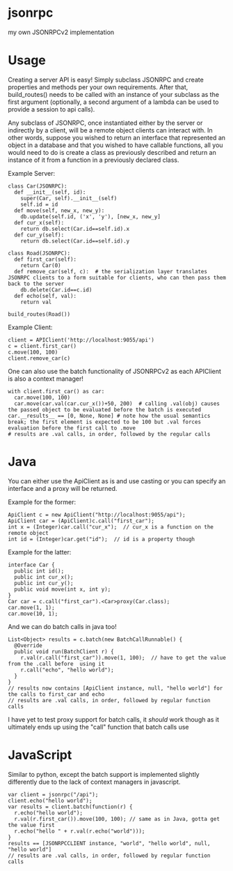 jsonrpc
=======

my own JSONRPCv2 implementation

Usage
=====
Creating a server API is easy! Simply subclass JSONRPC and create properties and methods per your own requirements. After that, build_routes() needs to be called with an instance of your subclass as the first argument (optionally, a second argument of a lambda can be used to provide a session to api calls).

Any subclass of JSONRPC, once instantiated either by the server or indirectly by a client, will be a remote object clients can interact with. In other words, suppose you wished to return an interface that represented an object in a database and that you wished to have callable functions, all you would need to do is create a class as previously described and return an instance of it from a function in a previously declared class.

Example Server:

    class Car(JSONRPC):
      def __init__(self, id):
        super(Car, self).__init__(self)
        self.id = id
      def move(self, new_x, new_y):
        db.update(self.id, ('x', 'y'), [new_x, new_y]
      def cur_x(self):
        return db.select(Car.id==self.id).x
      def cur_y(self):
        return db.select(Car.id==self.id).y
      
    class Road(JSONRPC):
      def first_car(self):
        return Car(0)
      def remove_car(self, c):  # the serialization layer translates JSONRPC clients to a form suitable for clients, who can then pass them back to the server
        db.delete(Car.id==c.id)
      def echo(self, val):
        return val
      
    build_routes(Road())
  
Example Client:

    client = APIClient('http://localhost:9055/api')
    c = client.first_car()
    c.move(100, 100)
    client.remove_car(c)
      
One can also use the batch functionality of JSONRPCv2 as each APIClient is also a context manager!

    with client.first_car() as car:
      car.move(100, 100)
      car.move(car.val(car.cur_x())+50, 200)  # calling .val(obj) causes the passed object to be evaluated before the batch is executed
    car.__results__ == [0, None, None] # note how the usual semantics break; the first element is expected to be 100 but .val forces evaluation before the first call to .move
    # results are .val calls, in order, followed by the regular calls

Java
====
You can either use the ApiClient as is and use casting or you can specify an interface and a proxy will be returned.

Example for the former:

    ApiClient c = new ApiClient("http://localhost:9055/api");
    ApiClient car = (ApiClient)c.call("first_car");
    int x = (Integer)car.call("cur_x");  // cur_x is a function on the remote object
    int id = (Integer)car.get("id");  // id is a property though
  
Example for the latter:

    interface Car { 
      public int id();
      public int cur_x();
      public int cur_y();
      public void move(int x, int y);
    }
    Car car = c.call("first_car").<Car>proxy(Car.class);
    car.move(1, 1);
    car.move(10, 1);
  
And we can do batch calls in java too!

    List<Object> results = c.batch(new BatchCallRunnable() {
      @Override
      public void run(BatchClient r) {
        r.val(r.call("first_car")).move(1, 100);  // have to get the value from the .call before  using it
        r.call("echo", "hello world");
      }
    }
    // results now contains [ApiClient instance, null, "hello world"] for the calls to first_car and echo
    // results are .val calls, in order, followed by regular function calls
I have yet to test proxy support for batch calls, it *should* work though as it ultimately ends up using the "call" function that batch calls use

JavaScript
==========
Similar to python, except the batch support is implemented slightly differently due to the lack of context managers in javascript.

    var client = jsonrpc("/api");
    client.echo("hello world");
    var results = client.batch(function(r) {
      r.echo("hello world");
      r.val(r.first_car()).move(100, 100); // same as in Java, gotta get the value first
      r.echo("hello " + r.val(r.echo("world")));
    }
    results == [JSONRPCCLIENT instance, "world", "hello world", null, "hello world"]
    // results are .val calls, in order, followed by regular function calls
